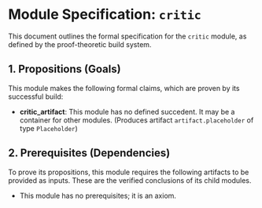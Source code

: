 # Module Specification: `critic`

This document outlines the formal specification for the `critic` module, as defined by the proof-theoretic build system.

## 1. Propositions (Goals)

This module makes the following formal claims, which are proven by its successful build:

- **critic_artifact**: This module has no defined succedent. It may be a container for other modules. (Produces artifact `artifact.placeholder` of type `Placeholder`)

## 2. Prerequisites (Dependencies)

To prove its propositions, this module requires the following artifacts to be provided as inputs. These are the verified conclusions of its child modules.

- This module has no prerequisites; it is an axiom.